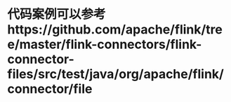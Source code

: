 # 代码案例可以参考https://github.com/apache/flink/tree/master/flink-connectors/flink-connector-files/src/test/java/org/apache/flink/connector/file